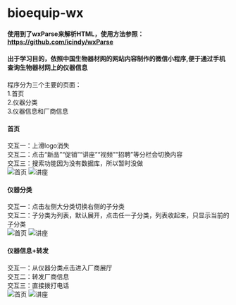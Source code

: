 # bioequip-wx
#### 使用到了wxParse来解析HTML，使用方法参照：https://github.com/icindy/wxParse
#### 出于学习目的，依照中国生物器材网的网站内容制作的微信小程序,便于通过手机查询生物器材网上的仪器信息
程序分为三个主要的页面：</br>
1.首页</br>
2.仪器分类</br>
3.仪器信息和厂商信息</br>
#### 首页
交互一：上滑logo消失</br>
交互二：点击“新品”“促销”“讲座”“视频”“招聘”等分栏会切换内容</br>
交互三：搜索功能因为没有数据库，所以暂时没做</br>
![首页](https://github.com/lj723911/bioequip-wx/blob/master/screenshot/%E5%BE%AE%E4%BF%A1%E5%9B%BE%E7%89%87_20171231164847.png?raw=true)
![讲座](https://github.com/lj723911/bioequip-wx/blob/master/screenshot/%E5%BE%AE%E4%BF%A1%E5%9B%BE%E7%89%87_201712311648471.png?raw=true)
#### 仪器分类
交互一：点击左侧大分类切换右侧的子分类</br>
交互二：子分类为列表，默认展开，点击任一子分类，列表收起来，只显示当前的子分类</br>
![首页](https://github.com/lj723911/bioequip-wx/blob/master/screenshot/%E5%BE%AE%E4%BF%A1%E5%9B%BE%E7%89%87_201712311648472.png?raw=true)
![讲座](https://github.com/lj723911/bioequip-wx/blob/master/screenshot/%E5%BE%AE%E4%BF%A1%E5%9B%BE%E7%89%87_201712311648473.png?raw=true)
#### 仪器信息+转发
交互一：从仪器分类点击进入厂商展厅</br>
交互二：转发厂商信息</br>
交互三：直接拨打电话</br>
![首页](https://github.com/lj723911/bioequip-wx/blob/master/screenshot/%E5%BE%AE%E4%BF%A1%E5%9B%BE%E7%89%87_201712311648474.png?raw=true)
![讲座](https://github.com/lj723911/bioequip-wx/blob/master/screenshot/%E5%BE%AE%E4%BF%A1%E5%9B%BE%E7%89%87_201712311648475.png?raw=true)

